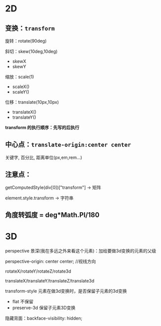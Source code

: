 # 2D

## 变换：`transform`

旋转：rotate(90deg) 

斜切：skew(10deg,10deg)
  - skewX
  - skewY

缩放：scale(1)
  - scaleX()
  - scaleY()

位移：translate(10px,10px)
  - translateX()
  - translateY()

**transform 的执行顺序：先写的后执行**

## 中心点：`translate-origin:center center`

关键字,
百分比,
距离单位(px,em,rem...)	


## 注意点：

getComputedStyle(div[0])["transform"] -> 矩阵

element.style.transform -> 字符串


## 角度转弧度 = deg*Math.PI/180

# 3D

perspective 景深(我在多远之外来看这个元素)：加给要做3d变换的元素的父级

perspective-origin: center center; //视线方向

rotateX/rotateY/rotateZ/rotate3d

translateX/translateY/translateZ/translate3d

transform-style 元素在做3d变换时，是否保留子元素的3d变换

- flat 不保留
- preserve-3d 保留子元素3D变换

隐藏背面：backface-visibility: hidden;